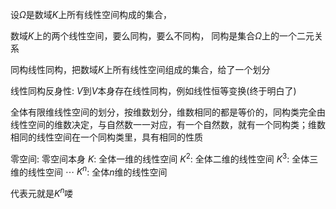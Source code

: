 设$\Omega$是数域$K$上所有线性空间构成的集合，

数域$K$上的两个线性空间，要么同构，要么不同构，
同构是集合$\Omega$上的一个二元关系

同构线性同构，把数域$K$上所有线性空间组成的集合，给了一个划分

线性同构反身性: $V$到$V$本身存在线性同构，例如线性恒等变换(终于明白了)

全体有限维线性空间的划分，按维数划分，维数相同的都是等价的，同构类完全由线性空间的维数决定，与自然数一一对应，有一个自然数，就有一个同构类；维数相同的线性空间在一个同构类里，具有相同的性质

零空间: 零空间本身
$K$: 全体一维的线性空间
$K^2$: 全体二维的线性空间
$K^3$: 全体三维的线性空间
$\cdots$
$K^n$: 全体$n$维的线性空间

代表元就是$K^n$喽
